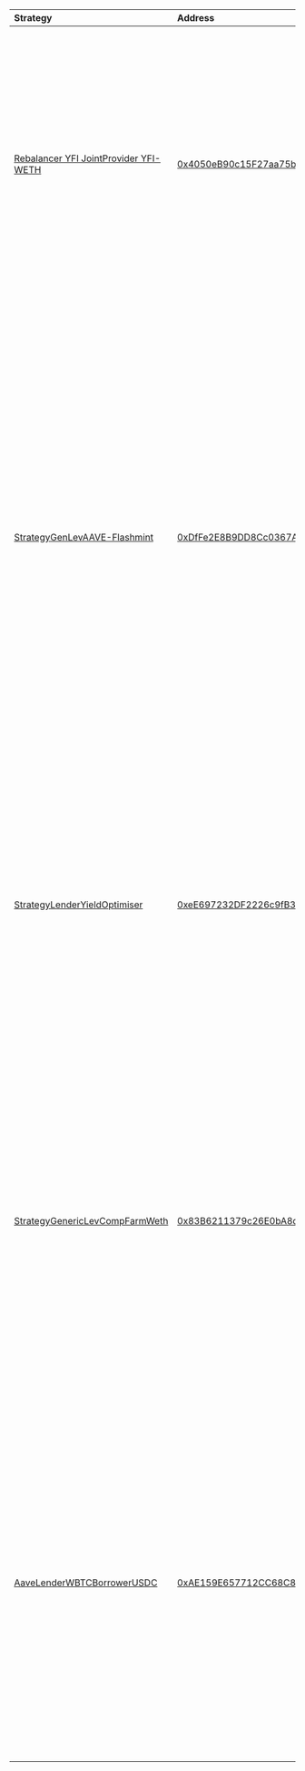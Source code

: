 | Strategy | Address     | Description|
| :---        | :----       |:----       |
|  [Rebalancer YFI JointProvider YFI-WETH](https://github.com/tonkers-kuma/strategy-rebalancer)     |  [0x4050eB90c15F27aa75b5CFcb934a26fDE60Cf9Cb](https://etherscan.io/address/0x4050eB90c15F27aa75b5CFcb934a26fDE60Cf9Cb) | Supplies YFI as half of a join liquidity provider for the YFI-WETH Oracle Weighted Pool on Balancer.fi. Rewards are harvested, split between the two pairs, sold for more YFI, and deposited back into the strategy.|
| [StrategyGenLevAAVE-Flashmint](https://github.com/Grandthrax/YearnV2-Generic-Lev-Comp-Farm)     |  [0xDfFe2E8B9DD8Cc0367AAED727c07a8d2bB36Ed8b](https://etherscan.io/address/0xDfFe2E8B9DD8Cc0367AAED727c07a8d2bB36Ed8b) | Supplies YFI on AAVE and flashmints an additional amount of YFI to maximize stkAAVE earnings. Flashmints are used to mint DAI from MakerDAO to flashlend and increase the position, boosting the APY. stkAAVE is harvested, sold for more YFI, and deposited back into the strategy.(The provided code uses flashloan option from dydx instead of mint from makerdao)|
| [StrategyLenderYieldOptimiser](https://github.com/Grandthrax/yearnV2-generic-lender-strat)     |  [0xeE697232DF2226c9fB3F02a57062c4208f287851](https://etherscan.io/address/0xeE697232DF2226c9fB3F02a57062c4208f287851) | Lends sUSD on AAVE and Cream to gain interest and accumulate staked AAVE as rewards. When the staked AAVE unlocks the AAVE will be harvested, sold for more sUSD, and re-deposited into the vault.|
| [StrategyGenericLevCompFarmWeth](https://github.com/Grandthrax/YearnV2-Generic-Lev-Comp-Farm)     |  [0x83B6211379c26E0bA8d01b9EcD4eE1aE915630aa](https://etherscan.io/address/0x83B6211379c26E0bA8d01b9EcD4eE1aE915630aa) | Supplies ETH on Compound and borrows an additional amount of ETH to maximize COMP earnings. Flashloans are used to obtain additional ETH from dYdX in order to gain additional leverage and boost the APY. Earned COMP is harvested and sold for more ETH and re-deposited into the vault.|
| [AaveLenderWBTCBorrowerUSDC](https://github.com/jmonteer/yearnV2-aave-lender-borrower)     |  [0xAE159E657712CC68C8A28B6749eC044a7fEABe21](https://etherscan.io/address/0xAE159E657712CC68C8A28B6749eC044a7fEABe21) | Lends WBTC on AAVE to gain interest and accumulate staked AAVE as rewards. Also borrows USDC which it then deposits into the USDC yVault for yield. Rewards from vested AAVE and yvUSDC are harvested, sold for more LINK, and re-deposited into the vault.|






